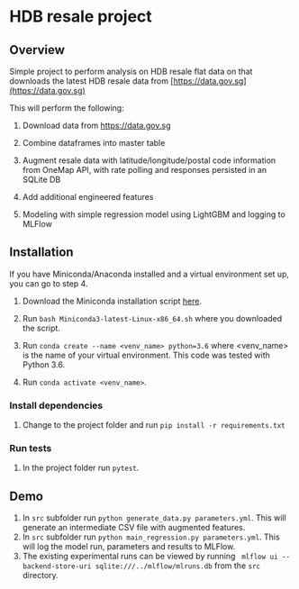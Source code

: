 # HDB resale project

## Overview

Simple project to perform analysis on HDB resale flat data on that downloads the latest HDB resale data from [https://data.gov.sg](https://data.gov.sg)

This will perform the following:

1. Download data from https://data.gov.sg

2. Combine dataframes into master table

3. Augment resale data with latitude/longitude/postal code information from OneMap API, with rate polling and responses persisted in an SQLite DB

4. Add additional engineered features

5. Modeling with simple regression model using LightGBM and logging to MLFlow

## Installation

If you have Miniconda/Anaconda installed and a virtual environment set up, you can go to step 4.

1. Download the Miniconda installation script [here](https://repo.anaconda.com/miniconda/Miniconda3-latest-Linux-x86_64.sh).

2. Run `bash Miniconda3-latest-Linux-x86_64.sh` where you downloaded the script.

3. Run `conda create --name <venv_name> python=3.6` where <venv_name> is the name of your virtual environment. This code was tested with Python 3.6.

4. Run `conda activate <venv_name>`.

### Install dependencies

1. Change to the project folder and run `pip install -r requirements.txt`

### Run tests

1. In the project folder run `pytest`.

## Demo

1. In `src` subfolder run `python generate_data.py parameters.yml`. This will generate an intermediate CSV file with augmented features.
2. In `src` subfolder run `python main_regression.py parameters.yml`. This will log the model run, parameters and results to MLFlow.
3. The existing experimental runs can be viewed by running ` mlflow ui --backend-store-uri sqlite:///../mlflow/mlruns.db` from the `src` directory.
